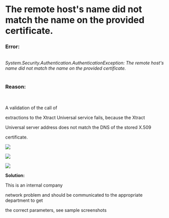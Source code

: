 # The remote host's name did not match the name on the provided certificate.

<!--html--><h3>Error:</h3><div style="font-size: 14px;"><br>
</div>
<div style="font-size: 14px;"><span style="font-size: 14px;"><i>System.Security.Authentication.AuthenticationException: The remote host's name did not match the name on the provided certificate.</i></span><br>
</div>
<div style="font-size: 14px;"><br>
</div><h3>Reason:</h3><div style="font-size: 14px;"><br>
</div><div style="font-size: 14px;"><p><span style="font-size: 10.5pt;">A validation of the call of
extractions to the Xtract Universal service fails,&nbsp;</span><span style="font-size: 10.5pt; color: inherit; background-color: var(--native-dark-bg-color);">because the Xtract
Universal server address does not match the DNS of the stored X.509
certificate.</span></p><p><img src="/helpdesk/File/Get/100427" class="resizable" style="max-width: 100%;"><br></p><p><img src="/helpdesk/File/Get/100426" class="resizable" style="max-width: 100%;"><br></p><p><img src="/helpdesk/File/Get/100425" class="resizable" style="max-width: 100%;"><br></p>
<p><b style="color: inherit; font-size: inherit; background-color: var(--native-dark-bg-color);"><span style="font-size: 10.5pt;">Solution:</span></b></p>
<p><span style="font-size: 10.5pt;">This is an internal company
network problem and should be communicated to the appropriate department to get
the correct parameters, see sample screenshots</span></p></div>